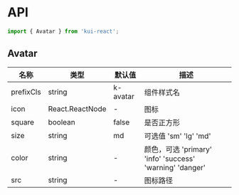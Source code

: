 # API

```jsx
import { Avatar } from 'kui-react';
```

## Avatar

| 名称      | 类型            | 默认值   | 描述                                                     |
| --------- | --------------- | -------- | -------------------------------------------------------- |
| prefixCls | string          | k-avatar | 组件样式名                                               |
| icon      | React.ReactNode | -        | 图标                                                     |
| square    | boolean         | false    | 是否正方形                                               |
| size      | string          | md       | 可选值 'sm' 'lg' 'md'                                    |
| color     | string          | -        | 颜色，可选 'primary' 'info' 'success' 'warning' 'danger' |
| src       | string          | -        | 图标路径                                                 |
